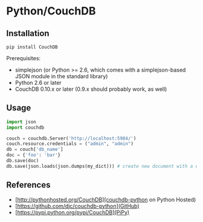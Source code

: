 # Python/CouchDB
## Installation

    pip install CouchDB

Prerequisites:
*   simplejson (or Python >= 2.6, which comes with a simplejson-based JSON module in the standard library)
*   Python 2.6 or later
*   CouchDB 0.10.x or later (0.9.x should probably work, as well)

## Usage

```python
import json
import couchdb

couch = couchdb.Server('http://localhost:5984/')
couch.resource.credentials = ("admin", "admin")
db = couch['db_name']
doc = {'foo': 'bar'}
db.save(doc)
db.save(json.loads(json.dumps(my_dict))) # create new document with a dict
```

## References
*   [http://pythonhosted.org/CouchDB](couchdb-python on Python Hosted)
*   [https://github.com/djc/couchdb-python](GitHub)
*   [https://pypi.python.org/pypi/CouchDB](PiPy)
